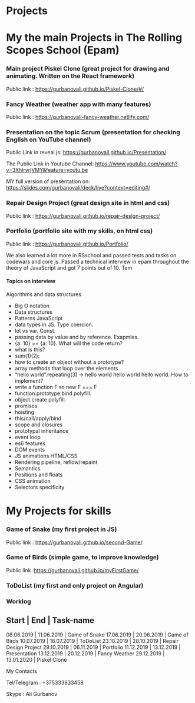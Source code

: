 # Projects

# My the main Projects in The Rolling Scopes School (Epam)

### Main project Piskel Clone (great project for drawing and animating. Written on the React framework)

Public link : https://gurbanovali.github.io/Piskel-Clone/#/

### Fancy Weather (weather app with many features)

Public link : https://gurbanovali-fancy-weather.netlify.com/

### Presentation on the topic Scrum (presentation for checking English on YouTube channel)

Public Link in reveal.js: https://gurbanovali.github.io/Presentation/

The Public Link in Youtube Channel: https://www.youtube.com/watch?v=3XhlrvrjVMY&feature=youtu.be

MY full version of presentation on: https://slides.com/gurbanovali/deck/live?context=editing#/

### Repair Design Project (great design site in html and css)

Public link : https://gurbanovali.github.io/repair-design-project/

### Portfolio (portfolio site with my skills, on html css)

Public link : https://gurbanovali.github.io/Portfolio/

We also learned a lot more in RSschool and passed tests and tasks on codewars and core js.
Passed a technical interview in epam throughout the theory of JavaScript and got 7 points out of 10.
Tem

#### Topics on interview

Algorithms and data structures
-    Big O notation 
-    Data structures 
-    Patterns 
JavaScript
-    data types in JS. Type coercion.
-    let vs var. Const.
-    passing data by value and by reference. Exapmles.
-    {a: 10} == {a: 10}. What will the code return?
-    what is this?
-    sum(1)(2);
-    how to create an object without a prototype?
-    array methods that loop over the elements.
-    “hello world”.repeating(3) -> hello world hello world hello world. How to implement?
-    write a function F so new F === F
-    function.prototype.bind polyfill.
-    object.create polyfill.
-    promises.
-    hoisting
-    this/call/apply/bind
-    scope and closures
-    prototypal inheritance
-    event loop
-    es6 features
-    DOM events
-    JS animations
HTML/CSS
-    Rendering pipeline, reflow/repaint
-    Semantics
-    Positions and floats
-    CSS animation
-    Selectors specificity

# My Projects for skills 

### Game of Snake (my first project in JS)

Public link : https://gurbanovali.github.io/second-Game/

### Game of Birds (simple game, to improve knowledge)

Public link :https://gurbanovali.github.io/myFirstGame/

### ToDoList (my first and only project on Angular)




### Worklog 


Start      |       End        |  Task-name  
--------------------------------------------------------------------------------------
08.06.2019 |      11.06.2019  |  Game of Snake
17.06.2019 |      20.06.2019  |  Game of Birds
10.07.2019 |      18.07.2019  |  ToDoList
23.10.2019 |      28.10.2019  |  Repair Design Project
29.10.2019 |      06.11.2019  |  Portfolio
11.12.2019 |      13.12.2019  |  Presentation 
13.12.2019 |      20.12.2019  |  Fancy Weather 
29.12.2019 |      13.01.2020  |  Piskel Clone


My Contacts 

Tel/Telegram : +375333833458

Skype : Ali Gurbanov







